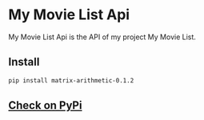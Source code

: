 
# My Movie List Api



My Movie List Api is the API of my project My Movie List.
## Install

```bash
pip install matrix-arithmetic-0.1.2
```

## [Check on PyPi](https://github.com/nirajacharya2/mml_api/tree/master)

